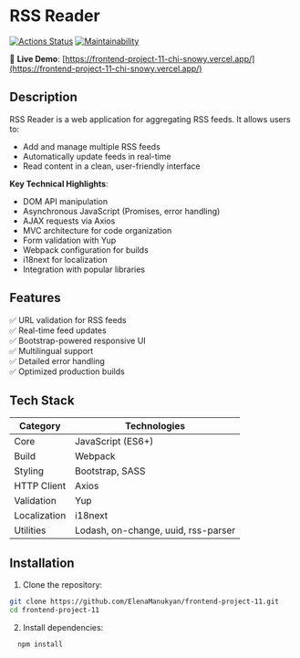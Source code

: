 # RSS Reader

[![Actions Status](https://github.com/ElenaManukyan/frontend-project-11/actions/workflows/hexlet-check.yml/badge.svg)](https://github.com/ElenaManukyan/frontend-project-11/actions)
[![Maintainability](https://api.codeclimate.com/v1/badges/d575f795153d8c37a66f/maintainability)](https://codeclimate.com/github/ElenaManukyan/frontend-project-11/maintainability)

🔗 **Live Demo**: [https://frontend-project-11-chi-snowy.vercel.app/](https://frontend-project-11-chi-snowy.vercel.app/)

## Description
RSS Reader is a web application for aggregating RSS feeds. It allows users to:
- Add and manage multiple RSS feeds
- Automatically update feeds in real-time
- Read content in a clean, user-friendly interface

**Key Technical Highlights**:
- DOM API manipulation
- Asynchronous JavaScript (Promises, error handling)
- AJAX requests via Axios
- MVC architecture for code organization
- Form validation with Yup
- Webpack configuration for builds
- i18next for localization
- Integration with popular libraries

## Features
✅ URL validation for RSS feeds  
✅ Real-time feed updates  
✅ Bootstrap-powered responsive UI  
✅ Multilingual support  
✅ Detailed error handling  
✅ Optimized production builds  

## Tech Stack
| Category       | Technologies |
|----------------|--------------|
| Core           | JavaScript (ES6+) |
| Build          | Webpack |
| Styling        | Bootstrap, SASS |
| HTTP Client    | Axios |
| Validation     | Yup |
| Localization   | i18next |
| Utilities      | Lodash, on-change, uuid, rss-parser |

## Installation
1. Clone the repository:
```bash
git clone https://github.com/ElenaManukyan/frontend-project-11.git
cd frontend-project-11
```
2. Install dependencies:
 ```bash
   npm install
```

